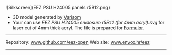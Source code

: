 ![Silkscreen](EEZ PSU H24005 panels r5B12.png)

* 3D model generated by [Varisom](http://www.varisom.com)
* Your can use *EEZ PSU H24005 enclosure r5B12 (for 4mm acryl).svg* for laser cut of 4mm thick acryl. The file is prepared for [Formulor](http://www.formulor.de).

**********************

Repository: www.github.com/eez-open
Web site: www.envox.hr/eez

**********************
